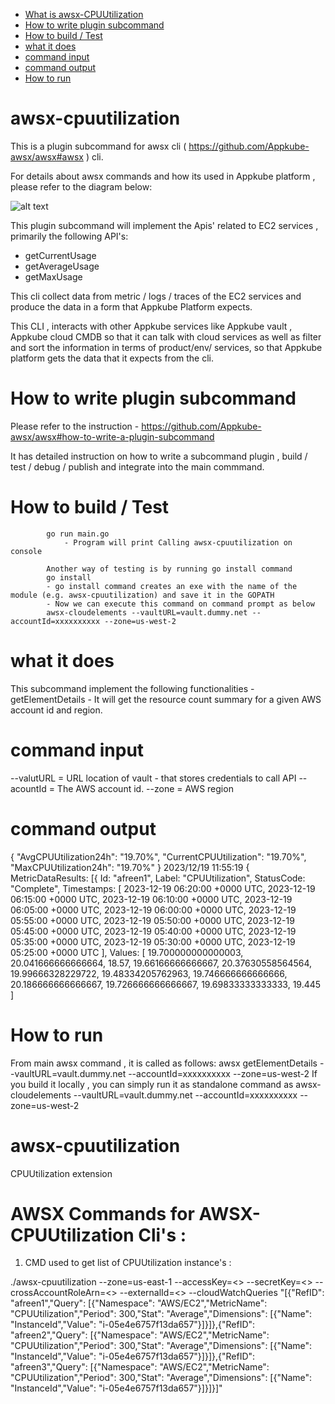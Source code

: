 - [What is awsx-CPUUtilization](#awsx-cpuutilization)
- [How to write plugin subcommand](#how-to-write-plugin-subcommand)
- [How to build / Test](#how-to-build--test)
- [what it does ](#what-it-does)
- [command input](#command-input)
- [command output](#command-output)
- [How to run ](#how-to-run)

# awsx-cpuutilization
This is a plugin subcommand for awsx cli ( https://github.com/Appkube-awsx/awsx#awsx ) cli.

For details about awsx commands and how its used in Appkube platform , please refer to the diagram below:

![alt text](https://raw.githubusercontent.com/AppkubeCloud/appkube-architectures/main/LayeredArchitecture-phase2.svg)

This plugin subcommand will implement the Apis' related to EC2 services , primarily the following API's:

- getCurrentUsage
- getAverageUsage
- getMaxUsage

This cli collect data from metric / logs / traces of the EC2 services and produce the data in a form that Appkube Platform expects.

This CLI , interacts with other Appkube services like Appkube vault , Appkube cloud CMDB so that it can talk with cloud services as 
well as filter and sort the information in terms of product/env/ services, so that Appkube platform gets the data that it expects from the cli.

# How to write plugin subcommand 
Please refer to the instruction -
https://github.com/Appkube-awsx/awsx#how-to-write-a-plugin-subcommand

It has detailed instruction on how to write a subcommand plugin , build / test / debug  / publish and integrate into the main commmand.

# How to build / Test
            go run main.go
                - Program will print Calling awsx-cpuutilization on console 

            Another way of testing is by running go install command
            go install
            - go install command creates an exe with the name of the module (e.g. awsx-cpuutilization) and save it in the GOPATH
            - Now we can execute this command on command prompt as below
            awsx-cloudelements --vaultURL=vault.dummy.net --accountId=xxxxxxxxxx --zone=us-west-2

# what it does 
This subcommand implement the following functionalities -
   getElementDetails - It  will get the resource count summary for a given AWS account id and region.

# command input
  --valutURL = URL location of vault - that stores credentials to call API
  --acountId = The AWS account id.
  --zone = AWS region
#  command output
{
  "AvgCPUUtilization24h": "19.70%",
  "CurrentCPUUtilization": "19.70%",
  "MaxCPUUtilization24h": "19.70%"
}
2023/12/19 11:55:19 {
  MetricDataResults: [{
      Id: "afreen1",
      Label: "CPUUtilization",
      StatusCode: "Complete",
      Timestamps: [
        2023-12-19 06:20:00 +0000 UTC,
        2023-12-19 06:15:00 +0000 UTC,
        2023-12-19 06:10:00 +0000 UTC,
        2023-12-19 06:05:00 +0000 UTC,
        2023-12-19 06:00:00 +0000 UTC,
        2023-12-19 05:55:00 +0000 UTC,
        2023-12-19 05:50:00 +0000 UTC,
        2023-12-19 05:45:00 +0000 UTC,
        2023-12-19 05:40:00 +0000 UTC,
        2023-12-19 05:35:00 +0000 UTC,
        2023-12-19 05:30:00 +0000 UTC,
        2023-12-19 05:25:00 +0000 UTC
      ],
      Values: [
        19.700000000000003,
        20.041666666666664,
        18.57,
        19.66166666666667,
        20.37630558564564,
        19.99666328229722,
        19.48334205762963,
        19.746666666666666,
        20.186666666666667,
        19.726666666666667,
        19.69833333333333,
        19.445
      ]


# How to run 
  From main awsx command , it is called as follows:
  awsx getElementDetails  --vaultURL=vault.dummy.net --accountId=xxxxxxxxxx --zone=us-west-2
  If you build it locally , you can simply run it as standalone command as 
  awsx-cloudelements --vaultURL=vault.dummy.net --accountId=xxxxxxxxxx --zone=us-west-2






# awsx-cpuutilization
CPUUtilization extension

# AWSX Commands for AWSX-CPUUtilization Cli's :

1. CMD used to get list of CPUUtilization instance's :

./awsx-cpuutilization --zone=us-east-1 --accessKey=<> --secretKey=<> --crossAccountRoleArn=<>  --externalId=<> --cloudWatchQueries  "[{\"RefID\": \"afreen1\",\"Query\": [{\"Namespace\": \"AWS/EC2\",\"MetricName\": \"CPUUtilization\",\"Period\": 300,\"Stat\": \"Average\",\"Dimensions\": [{\"Name\": \"InstanceId\",\"Value\": \"i-05e4e6757f13da657\"}]}]},{\"RefID\": \"afreen2\",\"Query\": [{\"Namespace\": \"AWS/EC2\",\"MetricName\": \"CPUUtilization\",\"Period\": 300,\"Stat\": \"Average\",\"Dimensions\": [{\"Name\": \"InstanceId\",\"Value\": \"i-05e4e6757f13da657\"}]}]},{\"RefID\": \"afreen3\",\"Query\": [{\"Namespace\": \"AWS/EC2\",\"MetricName\": \"CPUUtilization\",\"Period\": 300,\"Stat\": \"Average\",\"Dimensions\": [{\"Name\": \"InstanceId\",\"Value\": \"i-05e4e6757f13da657\"}]}]}]" 




